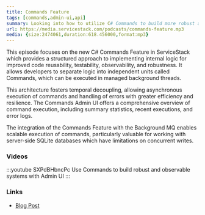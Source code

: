 ```yaml
---
title: Commands Feature
tags: [commands,admin-ui,api]
summary: Looking into how to utilize C# Commands to build more robust and observable systems
url: https://media.servicestack.com/podcasts/commands-feature.mp3
media: {size:2474061,duration:618.456000,format:mp3}
---
```


This episode focuses on the new C# Commands Feature in ServiceStack which provides a structured 
approach to implementing internal logic for improved code reusability, testability, observability,
and robustness. It allows developers to separate logic into independent units called Commands, 
which can be executed in managed background threads. 

This architecture fosters temporal decoupling, allowing asynchronous execution of commands 
and handling of errors with greater efficiency and resilience. The Commands Admin UI offers a 
comprehensive overview of command execution, including summary statistics, recent executions, 
and error logs. 

The integration of the Commands Feature with the Background MQ enables scalable execution of 
commands, particularly valuable for working with server-side SQLite databases which have 
limitations on concurrent writes.

### Videos

:::youtube SXPdBHbncPc
Use Commands to build robust and observable systems with Admin UI
:::

### Links

- [Blog Post](/posts/commands-feature)
